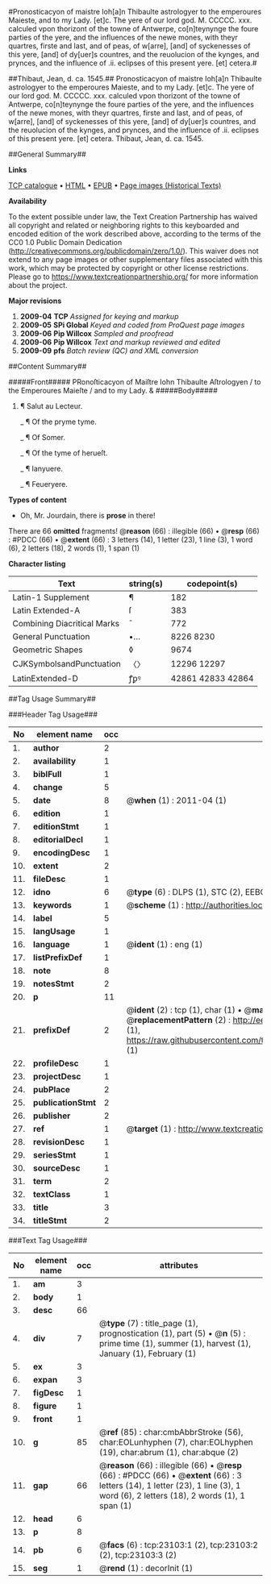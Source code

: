 #Pronosticacyon of maistre Ioh[a]n Thibaulte astrologyer to the emperoures Maieste, and to my Lady. [et]c. The yere of our lord god. M. CCCCC. xxx. calculed vpon thorizont of the towne of Antwerpe, co[n]teynynge the foure parties of the yere, and the influences of the newe mones, with theyr quartres, firste and last, and of peas, of w[arre], [and] of syckenesses of this yere, [and] of dy[uer]s countres, and the reuolucion of the kynges, and prynces, and the influence of .ii. eclipses of this present yere. [et] cetera.#

##Thibaut, Jean, d. ca. 1545.##
Pronosticacyon of maistre Ioh[a]n Thibaulte astrologyer to the emperoures Maieste, and to my Lady. [et]c. The yere of our lord god. M. CCCCC. xxx. calculed vpon thorizont of the towne of Antwerpe, co[n]teynynge the foure parties of the yere, and the influences of the newe mones, with theyr quartres, firste and last, and of peas, of w[arre], [and] of syckenesses of this yere, [and] of dy[uer]s countres, and the reuolucion of the kynges, and prynces, and the influence of .ii. eclipses of this present yere. [et] cetera.
Thibaut, Jean, d. ca. 1545.

##General Summary##

**Links**

[TCP catalogue](http://www.ota.ox.ac.uk/tcp/)  • 
[HTML](http://tei.it.ox.ac.uk/tcp/Texts-HTML/free/A18/A18650.html)  • 
[EPUB](http://tei.it.ox.ac.uk/tcp/Texts-EPUB/free/A18/A18650.epub) • 
[Page images (Historical Texts)](https://historicaltexts.jisc.ac.uk/eebo-99857376e)

**Availability**

To the extent possible under law, the Text Creation Partnership has waived all copyright and related or neighboring rights to this keyboarded and encoded edition of the work described above, according to the terms of the CC0 1.0 Public Domain Dedication (http://creativecommons.org/publicdomain/zero/1.0/). This waiver does not extend to any page images or other supplementary files associated with this work, which may be protected by copyright or other license restrictions. Please go to https://www.textcreationpartnership.org/ for more information about the project.

**Major revisions**

1. __2009-04__ __TCP__ *Assigned for keying and markup*
1. __2009-05__ __SPi Global__ *Keyed and coded from ProQuest page images*
1. __2009-06__ __Pip Willcox__ *Sampled and proofread*
1. __2009-06__ __Pip Willcox__ *Text and markup reviewed and edited*
1. __2009-09__ __pfs__ *Batch review (QC) and XML conversion*

##Content Summary##

#####Front#####
PRonoſticacyon of Maiſtre Iohn Thibaulte Aſtrologyen / to the Emperoures Maieſte / and to my Lady. &
#####Body#####

1. ¶ Salut au Lecteur.

    _ ¶ Of the pryme tyme.

    _ ¶ Of Somer.

    _ ¶ Of the tyme of herueſt.

    _ ¶ Ianyuere.

    _ ¶ Feueryere.

**Types of content**

  * Oh, Mr. Jourdain, there is **prose** in there!

There are 66 **omitted** fragments! 
 @__reason__ (66) : illegible (66)  •  @__resp__ (66) : #PDCC (66)  •  @__extent__ (66) : 3 letters (14), 1 letter (23), 1 line (3), 1 word (6), 2 letters (18), 2 words (1), 1 span (1)

**Character listing**


|Text|string(s)|codepoint(s)|
|---|---|---|
|Latin-1 Supplement|¶|182|
|Latin Extended-A|ſ|383|
|Combining             Diacritical Marks|̄|772|
|General Punctuation|•…|8226 8230|
|Geometric Shapes|◊|9674|
|CJKSymbolsandPunctuation|〈〉|12296 12297|
|LatinExtended-D|ꝭꝑꝰ|42861 42833 42864|

##Tag Usage Summary##

###Header Tag Usage###

|No|element name|occ|attributes|
|---|---|---|---|
|1.|__author__|2||
|2.|__availability__|1||
|3.|__biblFull__|1||
|4.|__change__|5||
|5.|__date__|8| @__when__ (1) : 2011-04 (1)|
|6.|__edition__|1||
|7.|__editionStmt__|1||
|8.|__editorialDecl__|1||
|9.|__encodingDesc__|1||
|10.|__extent__|2||
|11.|__fileDesc__|1||
|12.|__idno__|6| @__type__ (6) : DLPS (1), STC (2), EEBO-CITATION (1), PROQUEST (1), VID (1)|
|13.|__keywords__|1| @__scheme__ (1) : http://authorities.loc.gov/ (1)|
|14.|__label__|5||
|15.|__langUsage__|1||
|16.|__language__|1| @__ident__ (1) : eng (1)|
|17.|__listPrefixDef__|1||
|18.|__note__|8||
|19.|__notesStmt__|2||
|20.|__p__|11||
|21.|__prefixDef__|2| @__ident__ (2) : tcp (1), char (1)  •  @__matchPattern__ (2) : ([0-9\-]+):([0-9IVX]+) (1), (.+) (1)  •  @__replacementPattern__ (2) : http://eebo.chadwyck.com/downloadtiff?vid=$1&page=$2 (1), https://raw.githubusercontent.com/textcreationpartnership/Texts/master/tcpchars.xml#$1 (1)|
|22.|__profileDesc__|1||
|23.|__projectDesc__|1||
|24.|__pubPlace__|2||
|25.|__publicationStmt__|2||
|26.|__publisher__|2||
|27.|__ref__|1| @__target__ (1) : http://www.textcreationpartnership.org/docs/. (1)|
|28.|__revisionDesc__|1||
|29.|__seriesStmt__|1||
|30.|__sourceDesc__|1||
|31.|__term__|2||
|32.|__textClass__|1||
|33.|__title__|3||
|34.|__titleStmt__|2||


###Text Tag Usage###

|No|element name|occ|attributes|
|---|---|---|---|
|1.|__am__|3||
|2.|__body__|1||
|3.|__desc__|66||
|4.|__div__|7| @__type__ (7) : title_page (1), prognostication (1), part (5)  •  @__n__ (5) : prime time (1), summer (1), harvest (1), January (1), February (1)|
|5.|__ex__|3||
|6.|__expan__|3||
|7.|__figDesc__|1||
|8.|__figure__|1||
|9.|__front__|1||
|10.|__g__|85| @__ref__ (85) : char:cmbAbbrStroke (56), char:EOLunhyphen (7), char:EOLhyphen (19), char:abrum (1), char:abque (2)|
|11.|__gap__|66| @__reason__ (66) : illegible (66)  •  @__resp__ (66) : #PDCC (66)  •  @__extent__ (66) : 3 letters (14), 1 letter (23), 1 line (3), 1 word (6), 2 letters (18), 2 words (1), 1 span (1)|
|12.|__head__|6||
|13.|__p__|8||
|14.|__pb__|6| @__facs__ (6) : tcp:23103:1 (2), tcp:23103:2 (2), tcp:23103:3 (2)|
|15.|__seg__|1| @__rend__ (1) : decorInit (1)|
